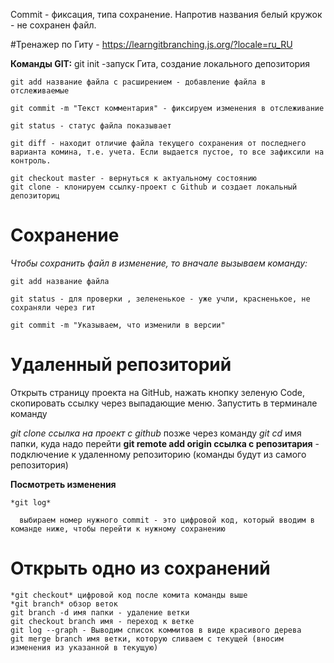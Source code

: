 Commit - фиксация, типа сохранение. Напротив названия белый кружок - не сохранен файл.

#Тренажер по  Гиту - https://learngitbranching.js.org/?locale=ru_RU

**Команды GIT:**
    git init -запуск Гита, создание локального депозитория

    git add название файла с расширением - добавление файла в отслеживаемые

    git commit -m "Текст комментария" - фиксируем изменения в отслеживание

    git status - статус файла показывает

    git diff - находит отличие файла текущего сохранения от последнего варианта комина, т.е. учета. Если выдается пустое, то все зафиксили на контроль. 

    git checkout master - вернуться к актуальному состоянию
    git clone - клонируем ссылку-проект с Github и создает локальный депозиториц


# Сохранение
*Чтобы сохранить файл в изменение, то вначале вызываем команду:*

    git add название файла

    git status - для проверки , зелененькое - уже учли, красненькое, не сохраняли через гит

    git commit -m "Указываем, что изменили в версии"

# Удаленный репозиторий
Открыть страницу проекта на GitHub, нажать кнопку зеленую Code, скопировать ссылку через выпадающие меню.
Запустить в терминале команду 

*git clone ссылка на проект с github* 
позже через команду *git cd* имя папки, куда надо перейти
**git remote add origin ссылка с репозитария** - подключение к удаленному репозиторию (команды будут из самого репозитория)


**Посмотреть изменения**

    *git log*

      выбираем номер нужного commit - это цифровой код, который вводим в команде ниже, чтобы перейти к нужному сохранению

# Открыть одно из сохранений
    *git checkout* цифровой код после комита команды выше   
    *git branch* обзор веток
    git branch -d имя папки - удаление ветки
    git checkout branch имя - переход к ветке
    git log --graph - Выводим список коммитов в виде красивого дерева
    git merge branch имя ветки, которую сливаем с текущей (вносим изменения из указанной в текущую)

   

